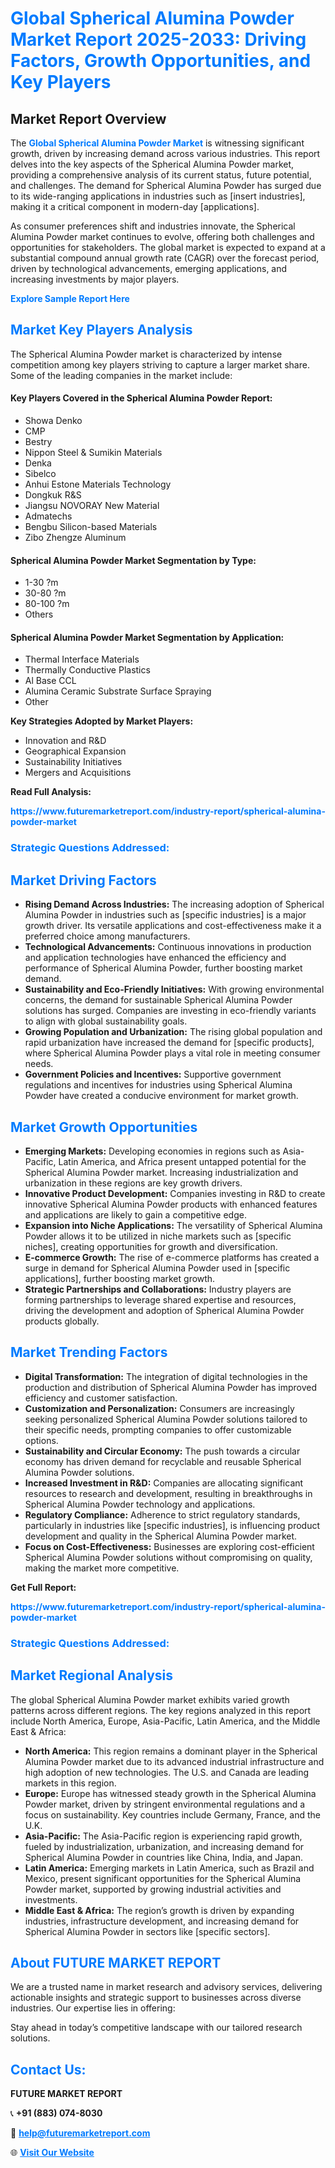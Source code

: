 <h1 style="color: #007BFF;">Global Spherical Alumina Powder Market Report 2025-2033: Driving Factors, Growth Opportunities, and Key Players</h1>

<section id="overview">
<h2>Market Report Overview</h2>
<p>The <a href="https://www.futuremarketreport.com/industry-report/spherical-alumina-powder-market" style="color: #007BFF; text-decoration: none;"><strong>Global Spherical Alumina Powder Market</strong></a> is witnessing significant growth, driven by increasing demand across various industries. This report delves into the key aspects of the Spherical Alumina Powder market, providing a comprehensive analysis of its current status, future potential, and challenges. The demand for Spherical Alumina Powder has surged due to its wide-ranging applications in industries such as [insert industries], making it a critical component in modern-day [applications].</p>
<p>As consumer preferences shift and industries innovate, the Spherical Alumina Powder market continues to evolve, offering both challenges and opportunities for stakeholders. The global market is expected to expand at a substantial compound annual growth rate (CAGR) over the forecast period, driven by technological advancements, emerging applications, and increasing investments by major players.</p>
</section>

<section id="overview">
<p><a href="https://www.futuremarketreport.com/request-sample/reportId=28741" style="color: #007BFF; text-decoration: none;"><strong>Explore Sample Report Here</strong></a></p>
</section>

<section id="key-players">
<h2 style="color: #007BFF;">Market Key Players Analysis</h2>
<p>The Spherical Alumina Powder market is characterized by intense competition among key players striving to capture a larger market share. Some of the leading companies in the market include:</p>
<h4>Key Players Covered in the Spherical Alumina Powder Report:</h4>
<ul><li>Showa Denko</li><li>CMP</li><li>Bestry</li><li>Nippon Steel &amp; Sumikin Materials</li><li>Denka</li><li>Sibelco</li><li>Anhui Estone Materials Technology</li><li>Dongkuk R&amp;S</li><li>Jiangsu NOVORAY New Material</li><li>Admatechs</li><li>Bengbu Silicon-based Materials</li><li>Zibo Zhengze Aluminum</li></ul>
<h4>Spherical Alumina Powder Market Segmentation by Type:</h4>
<ul><li>1-30 ?m</li><li>30-80 ?m</li><li>80-100 ?m</li><li>Others</li></ul>

<h4>Spherical Alumina Powder Market Segmentation by Application:</h4>
<ul><li>Thermal Interface Materials</li><li>Thermally Conductive Plastics</li><li>Al Base CCL</li><li>Alumina Ceramic Substrate Surface Spraying</li><li>Other</li></ul>
<p><strong>Key Strategies Adopted by Market Players:</strong></p>
<ul>
<li>Innovation and R&D</li>
<li>Geographical Expansion</li>
<li>Sustainability Initiatives</li>
<li>Mergers and Acquisitions</li>
</ul>
</section>

<section>
<p><strong>Read Full Analysis: </strong></p><a href="https://www.futuremarketreport.com/industry-report/spherical-alumina-powder-market" style="color: #007BFF; text-decoration: none;"><strong>https://www.futuremarketreport.com/industry-report/spherical-alumina-powder-market</strong></a>
<h3 style="color: #007BFF;">Strategic Questions Addressed:</h3>
</section>

<section id="driving-factors">
<h2 style="color: #007BFF;">Market Driving Factors</h2>
<ul>
<li><strong>Rising Demand Across Industries:</strong> The increasing adoption of Spherical Alumina Powder in industries such as [specific industries] is a major growth driver. Its versatile applications and cost-effectiveness make it a preferred choice among manufacturers.</li>
<li><strong>Technological Advancements:</strong> Continuous innovations in production and application technologies have enhanced the efficiency and performance of Spherical Alumina Powder, further boosting market demand.</li>
<li><strong>Sustainability and Eco-Friendly Initiatives:</strong> With growing environmental concerns, the demand for sustainable Spherical Alumina Powder solutions has surged. Companies are investing in eco-friendly variants to align with global sustainability goals.</li>
<li><strong>Growing Population and Urbanization:</strong> The rising global population and rapid urbanization have increased the demand for [specific products], where Spherical Alumina Powder plays a vital role in meeting consumer needs.</li>
<li><strong>Government Policies and Incentives:</strong> Supportive government regulations and incentives for industries using Spherical Alumina Powder have created a conducive environment for market growth.</li>
</ul>
</section>

<section id="growth-opportunities">
<h2 style="color: #007BFF;">Market Growth Opportunities</h2>
<ul>
<li><strong>Emerging Markets:</strong> Developing economies in regions such as Asia-Pacific, Latin America, and Africa present untapped potential for the Spherical Alumina Powder market. Increasing industrialization and urbanization in these regions are key growth drivers.</li>
<li><strong>Innovative Product Development:</strong> Companies investing in R&D to create innovative Spherical Alumina Powder products with enhanced features and applications are likely to gain a competitive edge.</li>
<li><strong>Expansion into Niche Applications:</strong> The versatility of Spherical Alumina Powder allows it to be utilized in niche markets such as [specific niches], creating opportunities for growth and diversification.</li>
<li><strong>E-commerce Growth:</strong> The rise of e-commerce platforms has created a surge in demand for Spherical Alumina Powder used in [specific applications], further boosting market growth.</li>
<li><strong>Strategic Partnerships and Collaborations:</strong> Industry players are forming partnerships to leverage shared expertise and resources, driving the development and adoption of Spherical Alumina Powder products globally.</li>
</ul>
</section>

<section id="trending-factors">
<h2 style="color: #007BFF;">Market Trending Factors</h2>
<ul>
<li><strong>Digital Transformation:</strong> The integration of digital technologies in the production and distribution of Spherical Alumina Powder has improved efficiency and customer satisfaction.</li>
<li><strong>Customization and Personalization:</strong> Consumers are increasingly seeking personalized Spherical Alumina Powder solutions tailored to their specific needs, prompting companies to offer customizable options.</li>
<li><strong>Sustainability and Circular Economy:</strong> The push towards a circular economy has driven demand for recyclable and reusable Spherical Alumina Powder solutions.</li>
<li><strong>Increased Investment in R&D:</strong> Companies are allocating significant resources to research and development, resulting in breakthroughs in Spherical Alumina Powder technology and applications.</li>
<li><strong>Regulatory Compliance:</strong> Adherence to strict regulatory standards, particularly in industries like [specific industries], is influencing product development and quality in the Spherical Alumina Powder market.</li>
<li><strong>Focus on Cost-Effectiveness:</strong> Businesses are exploring cost-efficient Spherical Alumina Powder solutions without compromising on quality, making the market more competitive.</li>
</ul>
</section>

<section>
<p><strong>Get Full Report: </strong></p><a href="https://www.futuremarketreport.com/industry-report/spherical-alumina-powder-market" style="color: #007BFF; text-decoration: none;"><strong>https://www.futuremarketreport.com/industry-report/spherical-alumina-powder-market</strong></a>
<h3 style="color: #007BFF;">Strategic Questions Addressed:</h3>
</section>


<section id="regional-analysis">
<h2 style="color: #007BFF;">Market Regional Analysis</h2>
<p>The global Spherical Alumina Powder market exhibits varied growth patterns across different regions. The key regions analyzed in this report include North America, Europe, Asia-Pacific, Latin America, and the Middle East & Africa:</p>
<ul>
<li><strong>North America:</strong> This region remains a dominant player in the Spherical Alumina Powder market due to its advanced industrial infrastructure and high adoption of new technologies. The U.S. and Canada are leading markets in this region.</li>
<li><strong>Europe:</strong> Europe has witnessed steady growth in the Spherical Alumina Powder market, driven by stringent environmental regulations and a focus on sustainability. Key countries include Germany, France, and the U.K.</li>
<li><strong>Asia-Pacific:</strong> The Asia-Pacific region is experiencing rapid growth, fueled by industrialization, urbanization, and increasing demand for Spherical Alumina Powder in countries like China, India, and Japan.</li>
<li><strong>Latin America:</strong> Emerging markets in Latin America, such as Brazil and Mexico, present significant opportunities for the Spherical Alumina Powder market, supported by growing industrial activities and investments.</li>
<li><strong>Middle East & Africa:</strong> The region’s growth is driven by expanding industries, infrastructure development, and increasing demand for Spherical Alumina Powder in sectors like [specific sectors].</li>
</ul>
</section>

<footer>
<h2 style="color: #007BFF;">About FUTURE MARKET REPORT</h2>
<p>We are a trusted name in market research and advisory services, delivering actionable insights and strategic support to businesses across diverse industries. Our expertise lies in offering:</p>

<p>Stay ahead in today’s competitive landscape with our tailored research solutions.</p>

<h2 style="color: #007BFF;">Contact Us:</h2>
<p><strong>FUTURE MARKET REPORT</strong></p>
<p>📞 <strong>+91 (883) 074-8030</strong></p>
<p>📧 <strong><a href="mailto:help@futuremarketreport.com" style="color: #007BFF;">help@futuremarketreport.com</a></strong></p>
<p>🌐 <strong><a href="https://www.futuremarketreport.com/" style="color: #007BFF;">Visit Our Website</a></strong></p>
</footer>
